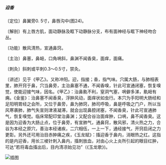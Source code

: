 ##### 迎香

〔定位〕鼻翼旁0. 5寸，鼻唇沟中(图24)。

〔解剖〕有上唇方肌，面动静脉及眶下动静脉分支，布有面神经与眶下神经吻合丛。

〔功能〕散风清热，宣通鼻窍。

〔主治〕鼻塞，鼻衄，口角㖞斜，鼻渊不闻香臭，面痒，面痛。

〔刺灸〕斜刺或平刺0.3〜0.5寸，禁灸。

〔讲述〕见于《甲乙》。又称冲阳。迎，指接；香，指气味。穴属大肠，与肺相表里，肺开窍于鼻，穴当鼻旁，主治鼻塞不通，不闻香嗅，针此可宣通闭塞，恢复嗅觉，使能迎接气味，因名。《甲乙》：治鼻鼽不利，窒洞气塞，㖞僻多涕，鼽衄有痈。《金鉴》：治鼻塞不闻香臭，浮肿风动，面痒状如虫行。本穴为手阳明大肠经和足阳明胃经之会所，又位于鼻旁，鼻为肺窍，肺司呼吸，鼻是呼吸之门户，所以当风寒袭肺，肺气失宣则津液凝滞，就会出现鼻腔闭塞，不闻香臭，针此可宣通肺气，恢复嗅觉。临床常配印堂治鼻渊；又配合谷治面痒肿，口㖞，鼻不闻香臭。这是因为迎香为大肠止点，位于鼻旁，有宣肺气，通鼻窍，散风邪，清火热之力，合谷为本经之原穴，善治本经诸疾，二穴相伍，一上一下，通经接气，开窍启闭之力更彰。另外还可用治目赤肿痛之疾，《玉龙赋》：搐迎香于鼻内，消眼热之红。这指的是内迎香，用长三棱针刺入鼻内，搐刺放血，对由心火上炎所引起的眼目红肿，可达“若将毒血搐出后，目内清凉始见功”（《玉龙歌》)。

![插图](./img/图24.jpg)
